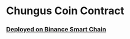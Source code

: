 # Chungus Coin Contract

### [Deployed on Binance Smart Chain](https://bscscan.com/address/0xa397233a0c08052df7569b089864afeb7dc7f8b0#code)

